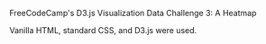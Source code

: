 FreeCodeCamp's D3.js Visualization Data Challenge 3: A Heatmap

Vanilla HTML, standard CSS, and D3.js were used.